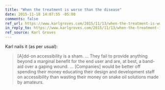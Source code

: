 ```yaml
---
title: "When the treatment is worse than the disease"
date: 2015-11-18 14:07:55 -05:00
comments: false
ref_url: https://www.karlgroves.com/2015/11/13/when-the-treatment-is-worse-than-the-disease/
in_reply_to: https://www.karlgroves.com/2015/11/13/when-the-treatment-is-worse-than-the-disease/
ref_source: Karl Groves
---
```


Karl nails it (as per usual): 

> [A]dd-on accessibility is a sham. … They fail to provide anything beyond a marginal benefit for the end user and are, at best, a band-aid over a gaping wound. … [Companies] would be better off spending their money educating their design and development staff on accessibility than wasting their money on snake oil solutions made by amateurs.